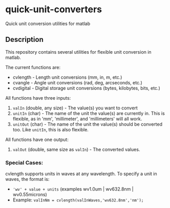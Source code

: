 # quick-unit-converters
Quick unit conversion utilities for matlab

## Description
This repository contains several utilities for flexible unit conversion in matlab. 

The current functions are:
 - cvlength - Length unit conversions (mm, in, m, etc.)
 - cvangle - Angle unit conversions (rad, deg, arcseconds, etc.)
 - cvdigital - Digital storage unit conversions (bytes, kilobytes, bits, etc.)

All functions have three inputs:

 1. `valIn` (double, any size) - The value(s) you want to convert
 2. `unitIn` (char) - The name of the unit the value(s) are currently in. This is flexible, as in 'mm', 'millimeter', and 'millimeters' will all work.
 3. `unitOut` (char) - The name of the unit the value(s) should be converted too. Like `unitIn`, this is also flexible. 

All functions have one output:

 1. `valOut` (double, same size as `valIn`) - The converted values.


### Special Cases: 

cvlength supports units in waves at any wavelength. To specify a unit in waves, the format is:
- `'wv' + value + units` (examples wv1.0um | wv632.8nm | wv0.55microns)
- Example: `valInNm = cvlength(valInWaves,'wv632.8nm','nm');`
